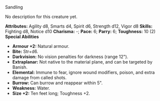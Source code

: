 Sandling

No description for this creature yet.

**Attributes:** Agility d8, Smarts d4, Spirit d6, Strength d12, Vigor
d8
**Skills:** Fighting d8, Notice d10
**Charisma:** -; **Pace:** 6; **Parry:** 6; **Toughness:** 10 (2)
**Special Abilities**
- **Armour +2:** Natural armour.
- **Bite:** Str+d6.
- **Darkvision:** No vision penalties for darkness (range 12").
- **Extraplanar:** Not native to the material plane, and can be targeted
by Banish.
- **Elemental:** Immune to fear, ignore wound modifiers, poison, and
extra damage from called shots.
- **Burrow:** Can burrow and reappear within 5".
- **Weakness:** Water.
- **Size +2:** Ten feet long; Toughness +2.

